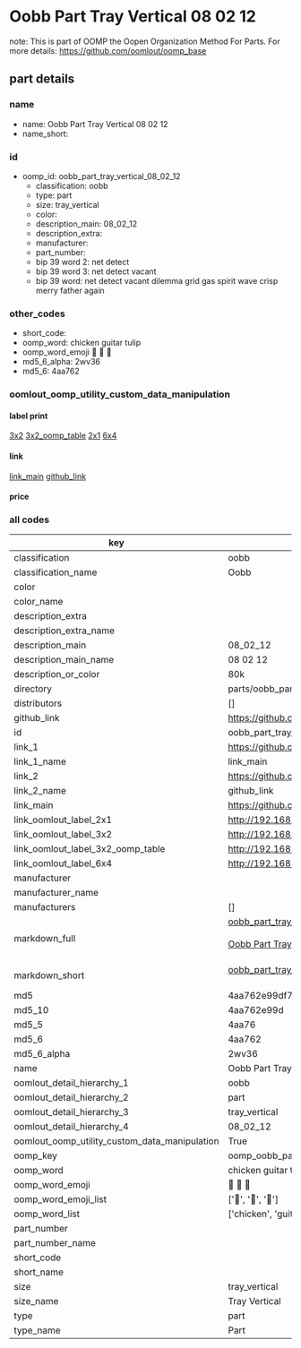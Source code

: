# Oobb Part Tray Vertical 08 02 12  

note: This is part of OOMP the Oopen Organization Method For Parts. For more details: https://github.com/oomlout/oomp_base

##  part details





### name
* name: Oobb Part Tray Vertical 08 02 12
* name_short: 
### id
* oomp_id: oobb_part_tray_vertical_08_02_12
  * classification: oobb
  * type: part
  * size: tray_vertical
  * color: 
  * description_main: 08_02_12
  * description_extra: 
  * manufacturer: 
  * part_number: 
  * bip 39 word 2: net detect
  * bip 39 word 3: net detect vacant
  * bip 39 word: net detect vacant dilemma grid gas spirit wave crisp merry father again

### other_codes
* short_code: 
* oomp_word: chicken guitar tulip
* oomp_word_emoji :chicken: :guitar: :tulip:
* md5_6_alpha: 2wv36
* md5_6: 4aa762






### oomlout_oomp_utility_custom_data_manipulation
#### label print
[3x2](http://192.168.1.245:1112/?label=oomp%202wv36)
[3x2_oomp_table](http://192.168.1.107:1112/?label=oomp%202wv36)
[2x1](http://192.168.1.242:1112/?label=oomp%202wv36)
[6x4](http://192.168.1.55:1112/?label=oomp%202wv36)    

#### link

[link_main](https://github.com/oomlout/oomlout_oomp_current_version_messy/tree/main/parts/oobb_part_tray_vertical_08_02_12) [github_link](https://github.com/oomlout/oomlout_oomp_part_src/tree/main/parts/oobb_part_tray_vertical_08_02_12)                             

#### price







### all codes 
| key | value |  
| --- | --- |  
| classification | oobb |  
| classification_name | Oobb |  
| color |  |  
| color_name |  |  
| description_extra |  |  
| description_extra_name |  |  
| description_main | 08_02_12 |  
| description_main_name | 08 02 12 |  
| description_or_color | 80k |  
| directory | parts/oobb_part_tray_vertical_08_02_12 |  
| distributors | [] |  
| github_link | https://github.com/oomlout/oomlout_oomp_part_src/tree/main/parts/oobb_part_tray_vertical_08_02_12 |  
| id | oobb_part_tray_vertical_08_02_12 |  
| link_1 | https://github.com/oomlout/oomlout_oomp_current_version_messy/tree/main/parts/oobb_part_tray_vertical_08_02_12 |  
| link_1_name | link_main |  
| link_2 | https://github.com/oomlout/oomlout_oomp_part_src/tree/main/parts/oobb_part_tray_vertical_08_02_12 |  
| link_2_name | github_link |  
| link_main | https://github.com/oomlout/oomlout_oomp_current_version_messy/tree/main/parts/oobb_part_tray_vertical_08_02_12 |  
| link_oomlout_label_2x1 | http://192.168.1.242:1112/?label=oomp%202wv36 |  
| link_oomlout_label_3x2 | http://192.168.1.245:1112/?label=oomp%202wv36 |  
| link_oomlout_label_3x2_oomp_table | http://192.168.1.107:1112/?label=oomp%202wv36 |  
| link_oomlout_label_6x4 | http://192.168.1.55:1112/?label=oomp%202wv36 |  
| manufacturer |  |  
| manufacturer_name |  |  
| manufacturers | [] |  
| markdown_full | [oobb_part_tray_vertical_08_02_12](https://github.com/oomlout/oomlout_oomp_current_version_messy/tree/main/parts/oobb_part_tray_vertical_08_02_12)<br>[](https://github.com/oomlout/oomlout_oomp_current_version_messy/tree/main/parts/oobb_part_tray_vertical_08_02_12)<br>[Oobb Part Tray Vertical 08 02 12](https://github.com/oomlout/oomlout_oomp_current_version_messy/tree/main/parts/oobb_part_tray_vertical_08_02_12)<br><br> |  
| markdown_short | [oobb_part_tray_vertical_08_02_12](https://github.com/oomlout/oomlout_oomp_current_version_messy/tree/main/parts/oobb_part_tray_vertical_08_02_12)<br><br> |  
| md5 | 4aa762e99df7fa41803333e3e0cf1ca5 |  
| md5_10 | 4aa762e99d |  
| md5_5 | 4aa76 |  
| md5_6 | 4aa762 |  
| md5_6_alpha | 2wv36 |  
| name | Oobb Part Tray Vertical 08 02 12 |  
| oomlout_detail_hierarchy_1 | oobb |  
| oomlout_detail_hierarchy_2 | part |  
| oomlout_detail_hierarchy_3 | tray_vertical |  
| oomlout_detail_hierarchy_4 | 08_02_12 |  
| oomlout_oomp_utility_custom_data_manipulation | True |  
| oomp_key | oomp_oobb_part_tray_vertical_08_02_12 |  
| oomp_word | chicken guitar tulip |  
| oomp_word_emoji | :chicken: :guitar: :tulip: |  
| oomp_word_emoji_list | [':chicken:', ':guitar:', ':tulip:'] |  
| oomp_word_list | ['chicken', 'guitar', 'tulip'] |  
| part_number |  |  
| part_number_name |  |  
| short_code |  |  
| short_name |  |  
| size | tray_vertical |  
| size_name | Tray Vertical |  
| type | part |  
| type_name | Part |  
